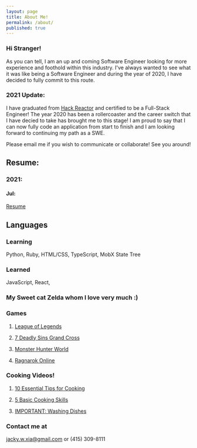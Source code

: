 ```yaml
---
layout: page
title: About Me!
permalink: /about/
published: true
---
```



### Hi Stranger!

As you can tell, I am an up and coming Software Engineer looking for more experience and foothold within this industry. I've always wanted to see what it was like being a Software Engineer and during the year of 2020, I have decided to fully commit to this route.

### 2021 Update:

I have graduated from [Hack Reactor](https://www.hackreactor.com/) and certified to be a Full-Stack Engineer! The year 2020 has been a rollercoaster and the career switch that I have decied to take has brought me to this stage! I am proud to say that I can now fully code an application from start to finish and I am looking forward to continuing my path as a SWE.


Please email me if you wish to communicate or collaborate! See you around!

## Resume:
### 2021:
#### Jul:
[Resume](JackyXiaResume.pdf)

## Languages

### Learning
Python, Ruby, HTML/CSS, TypeScript, MobX State Tree

### Learned
JavaScript, React,

### My Sweet cat Zelda whom I love very much :)


### Games

1. [League of Legends](https://play.na.leagueoflegends.com/en_US)

2. [7 Deadly Sins Grand Cross](https://play.google.com/store/apps/details?id=com.netmarble.nanagb&hl=en_US)

3. [Monster Hunter World](http://monsterhunterworld.com/)

4. [Ragnarok Online](http://playragnarok.com/)

### Cooking Videos!

1. [10 Essential Tips for Cooking](https://www.youtube.com/watch?v=wHRXUeVsAQQ)

2. [5 Basic Cooking Skills](https://www.youtube.com/watch?v=ZJy1ajvMU1k)

3. [IMPORTANT: Washing Dishes](https://www.youtube.com/watch?v=vyis-EmiZXI)

### Contact me at
[jacky.w.xia@gmail.com](mailto:jacky.w.xia@gmail.com) or (415) 309-8111

